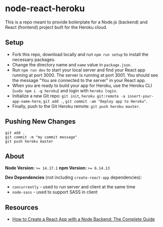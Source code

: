 # node-react-heroku

This is a repo meant to provide boilerplate for a Node.js (backend) and React (frontend) project built for the Heroku cloud.

## Setup

-   Fork this repo, download locally and run `npm run setup` to install the necessary packages.
-   Change the directory name and `name` value in `package.json`.
-   Run `npm run dev` to start your local server and find your React app running at port 3000. The server is running at port 3001. You should see the message "You are connected to the server" in your React app.
-   When you are ready to build your app for Heroku, use the Heroku CLI (`sudo npm i -g heroku`) and login with `heroku login`.
-   Initialize a new Git repo: `git init`, `heroku git:remote -a insert-your-app-name-here`, `git add .`, `git commit -am "Deploy app to Heroku"`.
-   Finally, push to the Git Heroku remote: `git push heroku master`.

## Pushing New Changes

```
git add .
git commit -m "my commit message"
git push heroku master
```

## About

**Node Version:** `>= 14.17.1`
**npm Version:** `>= 6.14.13`

**Dev Dependencies** (not including `create-react-app` dependencies):

-   `concurrently` - used to run server and client at the same time
-   `node-sass` - used to support SASS in client

## Resources

-   [How to Create a React App with a Node Backend: The Complete Guide](https://www.freecodecamp.org/news/how-to-create-a-react-app-with-a-node-backend-the-complete-guide/)
